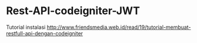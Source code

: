 # Rest-API-codeigniter-JWT
Tutorial instalasi  http://www.friendsmedia.web.id/read/19/tutorial-membuat-restfull-api-dengan-codeigniter